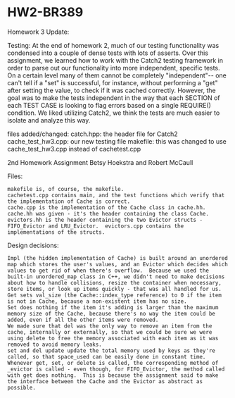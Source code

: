 # HW2-BR389

Homework 3 Update:

Testing: 
	At the end of homework 2, much of our testing functionality was condensed into a couple of dense tests with lots of asserts. Over this assignment, we learned how to work with the Catch2 testing framework in order to parse out our functionality into more independent, specific tests. On a certain level many of them cannot be completely "independent"-- one can't tell if a "set" is successful, for instance, without performing a "get" after setting the value, to check if it was cached correctly. However, the goal was to make the tests independent in the way that each SECTION of each TEST CASE is looking to flag errors based on a single REQUIRE() condition. We liked utilizing Catch2, we think the tests are much easier to isolate and analyze this way.

files added/changed:
	catch.hpp: the header file for Catch2
	cache_test_hw3.cpp: our new testing file
	makefile: this was changed to use cache_test_hw3.cpp instead of cachetest.cpp


2nd Homework Assignment Betsy Hoekstra and Robert McCaull

Files:

	makefile is, of course, the makefile.  
	cachetest.cpp contains main, and the test functions which verify that the implementation of Cache is correct.  
	cache.cpp is the implementation of the Cache class in cache.hh.
	cache.hh was given - it's the header containing the class Cache.  
	evictors.hh is the header containing the two Evictor structs - FIFO_Evictor and LRU_Evictor.  evictors.cpp contains the implementations of the structs.  


Design decisions:

	Impl (the hidden implementation of Cache) is built around an unordered map which stores the user's values, and an Evictor which decides which values to get rid of when there's overflow.  Because we used the built-in unordered_map class in C++, we didn't need to make decisions about how to handle collisions, resize the container when necessary, store items, or look up items quickly - that was all handled for us.  
	Get sets val_size (the Cache::index_type reference) to 0 if the item is not in Cache, because a non-existent item has no size.  
	Set does nothing if the item it's adding is larger than the maximum memory size of the Cache, because there's no way the item could be added, even if all the other items were removed.  
	We made sure that del was the only way to remove an item from the cache, internally or externally, so that we could be sure we were using delete to free the memory associated with each item as it was removed to avoid memory leaks.  
	set and del update update the total memory used by keys as they're called, so that space_used can be easily done in constant time.  
	Whenever get, set, or delete is called, the corresponding method of _evictor is called - even though, for FIFO_Evictor, the method called with get does nothing.  This is because the assignment said to make the interface between the Cache and the Evictor as abstract as possible.  
